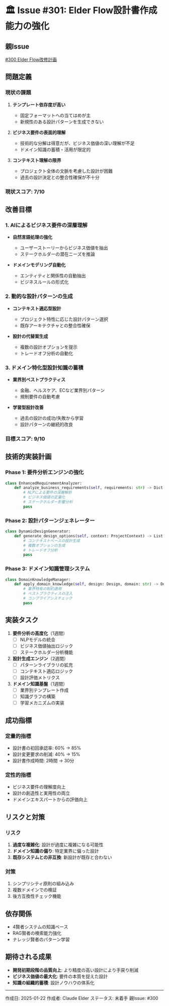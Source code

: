 # 🏛️ Issue #301: Elder Flow設計書作成能力の強化

## 親Issue
[#300 Elder Flow改修計画](issue-300-elder-flow-improvement-plan.md)

## 問題定義

### 現状の課題
1. **テンプレート依存度が高い**
   - 固定フォーマットへの当てはめが主
   - 新規性のある設計パターンを生成できない

2. **ビジネス要件の表面的理解**
   - 技術的な分解は得意だが、ビジネス価値の深い理解が不足
   - ドメイン知識の蓄積・活用が限定的

3. **コンテキスト理解の限界**
   - プロジェクト全体の文脈を考慮した設計が困難
   - 過去の設計決定との整合性確保が不十分

### 現状スコア: 7/10

## 改善目標

### 1. AIによるビジネス要件の深層理解
- **自然言語処理の強化**
  - ユーザーストーリーからビジネス価値を抽出
  - ステークホルダーの潜在ニーズを推論
  
- **ドメインモデリング自動化**
  - エンティティと関係性の自動抽出
  - ビジネスルールの形式化

### 2. 動的な設計パターンの生成
- **コンテキスト適応型設計**
  - プロジェクト特性に応じた設計パターン選択
  - 既存アーキテクチャとの整合性確保

- **設計の代替案生成**
  - 複数の設計オプションを提示
  - トレードオフ分析の自動化

### 3. ドメイン特化型設計知識の蓄積
- **業界別ベストプラクティス**
  - 金融、ヘルスケア、ECなど業界別パターン
  - 規制要件の自動考慮

- **学習型設計改善**
  - 過去の設計の成功/失敗から学習
  - 設計パターンの継続的改良

### 目標スコア: 9/10

## 技術的実装計画

### Phase 1: 要件分析エンジンの強化
```python
class EnhancedRequirementAnalyzer:
    def analyze_business_requirements(self, requirements: str) -> Dict:
        # NLPによる要件の深層解析
        # ビジネス価値の定量化
        # ステークホルダー影響分析
        pass
```

### Phase 2: 設計パターンジェネレーター
```python
class DynamicDesignGenerator:
    def generate_design_options(self, context: ProjectContext) -> List[Design]:
        # コンテキストベースの設計生成
        # 複数オプションの生成
        # トレードオフ分析
        pass
```

### Phase 3: ドメイン知識管理システム
```python
class DomainKnowledgeManager:
    def apply_domain_knowledge(self, design: Design, domain: str) -> Design:
        # 業界特有の制約適用
        # ベストプラクティスの注入
        # コンプライアンスチェック
        pass
```

## 実装タスク

1. **要件分析の高度化**（1週間）
   - [ ] NLPモデルの統合
   - [ ] ビジネス価値抽出ロジック
   - [ ] ステークホルダー分析機能

2. **設計生成エンジン**（2週間）
   - [ ] パターンライブラリの拡充
   - [ ] コンテキスト適応ロジック
   - [ ] 設計評価メトリクス

3. **ドメイン知識基盤**（1週間）
   - [ ] 業界別テンプレート作成
   - [ ] 知識グラフの構築
   - [ ] 学習メカニズムの実装

## 成功指標

### 定量的指標
- 設計書の初回承認率: 60% → 85%
- 設計変更要求の削減: 40% → 15%
- 設計書作成時間: 2時間 → 30分

### 定性的指標
- ビジネス要件の理解度向上
- 設計の創造性と実用性の両立
- ドメインエキスパートからの評価向上

## リスクと対策

### リスク
1. **過度な複雑化**: 設計が過度に複雑になる可能性
2. **ドメイン知識の偏り**: 特定業界に偏った設計
3. **既存システムとの非互換**: 新設計が既存と合わない

### 対策
1. シンプリシティ原則の組み込み
2. 複数ドメインでの検証
3. 後方互換性チェック機能

## 依存関係
- 4賢者システムの知識ベース
- RAG賢者の検索能力強化
- ナレッジ賢者のパターン学習

## 期待される成果
- **開発初期段階の品質向上**: より精度の高い設計により手戻り削減
- **ビジネス価値の最大化**: 要件の本質を捉えた設計
- **知識の組織的蓄積**: 設計ノウハウの体系化

---
作成日: 2025-01-22
作成者: Claude Elder
ステータス: 未着手
親Issue: #300